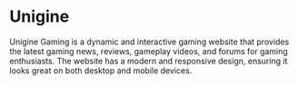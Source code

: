 # Unigine
Unigine Gaming is a dynamic and interactive gaming website that provides the latest gaming news, reviews, gameplay videos, and forums for gaming enthusiasts. The website has a modern and responsive design, ensuring it looks great on both desktop and mobile devices. 
